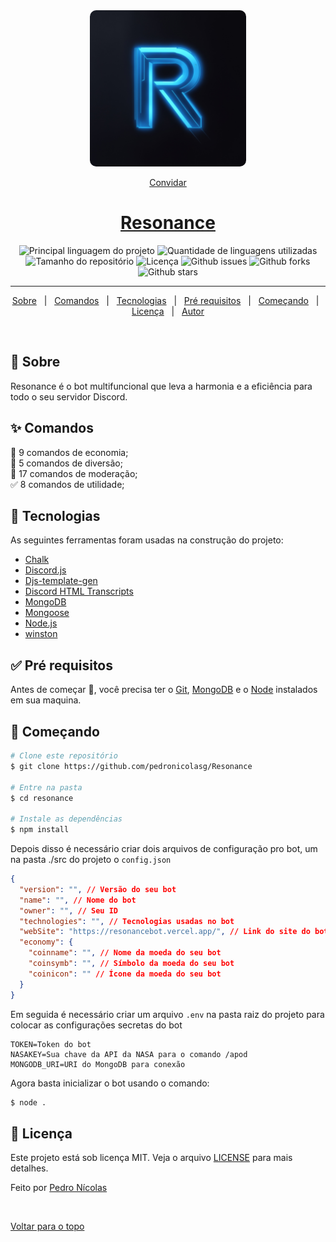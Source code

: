 <div align="center" id="top"> 
  <img src="./src/assets/logo.jpg" alt="Resonance" width="250" heigth="250" style="border-radius: 10px;" />

[Convidar](https://discord.com/oauth2/authorize?client_id=1129229235811254362&scope=bot&permissions=406277713111&redirect_uri=https%3A%2F%2Fresonancebot.vercel.app)

</div>

<h1 align="center"><a href="https://resonancebot.vercel.app/">Resonance</a></h1>
<p align="center">
  <img alt="Principal linguagem do projeto" src="https://img.shields.io/github/languages/top/pedronicolasg/resonance?color=56BEB8">

  <img alt="Quantidade de linguagens utilizadas" src="https://img.shields.io/github/languages/count/pedronicolasg/resonance?color=56BEB8">

  <img alt="Tamanho do repositório" src="https://img.shields.io/github/repo-size/pedronicolasg/resonance?color=56BEB8">

  <img alt="Licença" src="https://img.shields.io/github/license/pedronicolasg/resonance?color=56BEB8">

  <img alt="Github issues" src="https://img.shields.io/github/issues/pedronicolasg/resonance?color=56BEB8" />

  <img alt="Github forks" src="https://img.shields.io/github/forks/pedronicolasg/resonance?color=56BEB8" />

  <img alt="Github stars" src="https://img.shields.io/github/stars/pedronicolasg/resonance?color=56BEB8" />
</p>

<hr>

<p align="center">
  <a href="#dart-sobre">Sobre</a> &#xa0; | &#xa0; 
  <a href="#sparkles-comandos">Comandos</a> &#xa0; | &#xa0;
  <a href="#rocket-tecnologias">Tecnologias</a> &#xa0; | &#xa0;
  <a href="#white_check_mark-pré-requisitos">Pré requisitos</a> &#xa0; | &#xa0;
  <a href="#checkered_flag-começando">Começando</a> &#xa0; | &#xa0;
  <a href="#memo-licença">Licença</a> &#xa0; | &#xa0;
  <a href="https://github.com/pedronicolasg" target="_blank">Autor</a>
</p>

<br>

## :dart: Sobre

Resonance é o bot multifuncional que leva a harmonia e a eficiência para todo o seu servidor Discord.

## :sparkles: Comandos

💸 9 comandos de economia;\
🥳 5 comandos de diversão;\
👑 17 comandos de moderação;\
✅ 8 comandos de utilidade;

## :rocket: Tecnologias

As seguintes ferramentas foram usadas na construção do projeto:

- [Chalk](https://www.npmjs.com/package/chalk)
- [Discord.js](https://discord.js.org/)
- [Djs-template-gen](https://www.npmjs.com/package/djs-template-gen)
- [Discord HTML Transcripts](https://www.npmjs.com/package/discord-html-transcripts)
- [MongoDB](https://www.mongodb.com/)
- [Mongoose](https://mongoosejs.com/)
- [Node.js](https://nodejs.org/en/)
- [winston](https://www.npmjs.com/package/winston)

## :white_check_mark: Pré requisitos

Antes de começar :checkered_flag:, você precisa ter o [Git](https://git-scm.com), [MongoDB](https://www.mongodb.com/) e o [Node](https://nodejs.org/en/) instalados em sua maquina.

## :checkered_flag: Começando

```bash
# Clone este repositório
$ git clone https://github.com/pedronicolasg/Resonance

# Entre na pasta
$ cd resonance

# Instale as dependências
$ npm install
```

Depois disso é necessário criar dois arquivos de configuração pro bot, um na pasta ./src do projeto o `config.json`

```json
{
  "version": "", // Versão do seu bot
  "name": "", // Nome do bot
  "owner": "", // Seu ID
  "technologies": "", // Tecnologias usadas no bot
  "webSite": "https://resonancebot.vercel.app/", // Link do site do bot
  "economy": {
    "coinname": "", // Nome da moeda do seu bot
    "coinsymb": "", // Símbolo da moeda do seu bot
    "coinicon": "" // Ícone da moeda do seu bot
  }
}
```

Em seguida é necessário criar um arquivo `.env` na pasta raiz do projeto para colocar as configurações secretas do bot

```env
TOKEN=Token do bot
NASAKEY=Sua chave da API da NASA para o comando /apod
MONGODB_URI=URI do MongoDB para conexão
```

Agora basta inicializar o bot usando o comando:

```bash
$ node .
```

## :memo: Licença

Este projeto está sob licença MIT. Veja o arquivo [LICENSE](LICENSE.md) para mais detalhes.

Feito por <a href="https://github.com/pedronicolasg" target="_blank">Pedro Nícolas</a>

&#xa0;

<a href="#top">Voltar para o topo</a>
